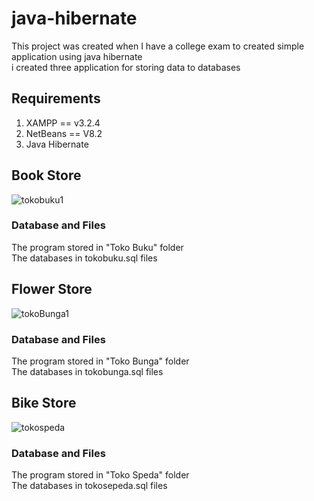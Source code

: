 # java-hibernate
This project was created when I have a college exam to created simple application using java hibernate   
i created three application for storing data to databases

## Requirements
1. XAMPP == v3.2.4
2. NetBeans == V8.2
3. Java Hibernate

## Book Store
![tokobuku1](https://user-images.githubusercontent.com/48760006/137659601-e68d8d79-74b9-472f-8d9b-afa292073fa2.jpg)
### Database and Files
The program stored in "Toko Buku" folder   
The databases in tokobuku.sql files
## Flower Store
![tokoBunga1](https://user-images.githubusercontent.com/48760006/137659767-ffb198d4-0570-4158-8540-935947b8e4fe.jpg)
### Database and Files
The program stored in "Toko Bunga" folder   
The databases in tokobunga.sql files
## Bike Store
![tokospeda](https://user-images.githubusercontent.com/48760006/137659817-e9179f1e-9da1-46d6-9e5f-3ab6a4f9e78e.jpg)
### Database and Files
The program stored in "Toko Speda" folder   
The databases in tokosepeda.sql files


